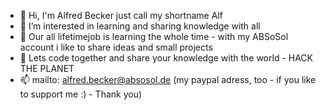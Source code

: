 - 👋 Hi, I'm Alfred Becker just call my shortname Alf
- 👀 I’m interested in learning and sharing knowledge with all
- 🌱 Our all lifetimejob is learning the whole time - with my ABSoSol account i like to share ideas and small projects
- 💞️ Lets code together and share your knowledge with the world - HACK THE PLANET
- 📫 mailto: alfred.becker@absosol.de (my paypal adress, too - if you like to support me :) - Thank you)

<!---
ABSoSol-public/ABSoSol-public is a ✨ special ✨ repository because its `README.md` (this file) appears on your GitHub profile.
You can click the Preview link to take a look at your changes.
--->
